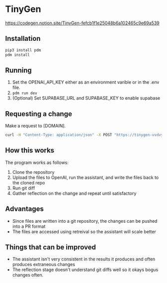 # TinyGen

https://codegen.notion.site/TinyGen-fefcb1f1e25048b6a102465c9e69a539

## Installation

```sh
pip3 install pdm
pdm install
```

## Running

1. Set the OPENAI_API_KEY either as an environment varible or in the .env file.
2. `pdm run dev`
3. (Optional) Set SUPABASE_URL and SUPABASE_KEY to enable supabase

## Requesting a change

Make a request to [DOMAIN].

````sh
curl -H "Content-Type: application/json" -X POST "https://tinygen-vvdvy.ondigitalocean.app/" --data '{"repoUrl":"https://github.com/jayhack/llm.sh", "prompt":"# The program doesn\'t output anything in windows 10"}' | jq --stream | sed "s/\\\n/\n/g"```
````

## How this works

The program works as follows:

1. Clone the repository
2. Upload the files to OpenAI, run the assistant, and write the files back to the cloned repo
3. Run git diff
4. Gather reflection on the change and repeat until satisfactory

## Advantages

- Since files are written into a git repository, the changes can be pushed into a PR format
- The files are accessed using retreival so the assistant will scale better

## Things that can be improved

- The assistant isn't very consistent in the results it produces and often produces extraneous changes
- The reflection stage doesn't understand git diffs well so it okays bogus changes often.
